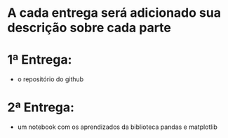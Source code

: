 # A cada entrega será adicionado sua descrição sobre cada parte

# 1ª Entrega:

- o repositório do github

# 2ª Entrega:

- um notebook com os aprendizados da biblioteca pandas e matplotlib
